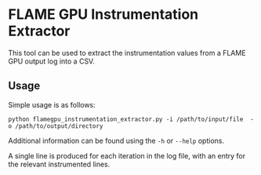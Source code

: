 # FLAME GPU Instrumentation Extractor

This tool can be used to extract the instrumentation values from a FLAME GPU output log into a CSV.

## Usage 

Simple usage is as follows:

    python flamegpu_instrumentation_extractor.py -i /path/to/input/file  -o /path/to/output/directory 

Additional information can be found using the `-h` or `--help` options.

A single line is produced for each iteration in the log file, with an entry for the relevant instrumented lines.
